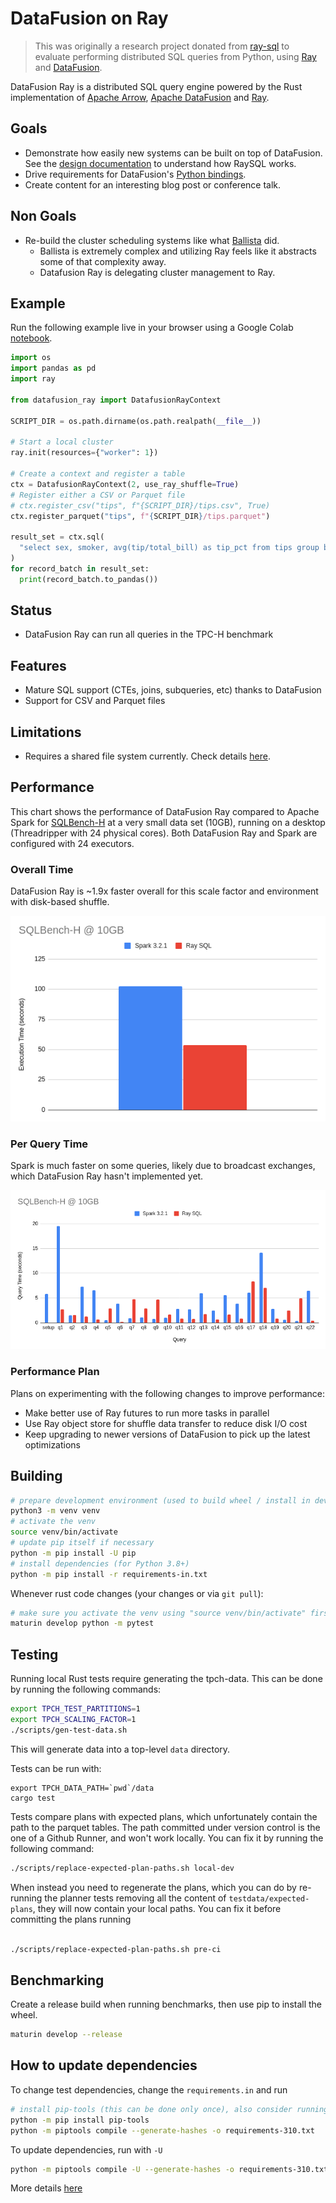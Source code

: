 <!---
  Licensed to the Apache Software Foundation (ASF) under one
  or more contributor license agreements.  See the NOTICE file
  distributed with this work for additional information
  regarding copyright ownership.  The ASF licenses this file
  to you under the Apache License, Version 2.0 (the
  "License"); you may not use this file except in compliance
  with the License.  You may obtain a copy of the License at

    http://www.apache.org/licenses/LICENSE-2.0

  Unless required by applicable law or agreed to in writing,
  software distributed under the License is distributed on an
  "AS IS" BASIS, WITHOUT WARRANTIES OR CONDITIONS OF ANY
  KIND, either express or implied.  See the License for the
  specific language governing permissions and limitations
  under the License.
-->

# DataFusion on Ray

> This was originally a research project donated from [ray-sql](https://github.com/datafusion-contrib/ray-sql) to evaluate performing distributed SQL queries from Python, using
> [Ray](https://www.ray.io/) and [DataFusion](https://github.com/apache/arrow-datafusion).

DataFusion Ray is a distributed SQL query engine powered by the Rust implementation of [Apache Arrow](https://arrow.apache.org/), [Apache DataFusion](https://datafusion.apache.org/) and [Ray](https://www.ray.io/).

## Goals

- Demonstrate how easily new systems can be built on top of DataFusion. See the [design documentation](./docs/README.md)
  to understand how RaySQL works.
- Drive requirements for DataFusion's [Python bindings](https://github.com/apache/arrow-datafusion-python).
- Create content for an interesting blog post or conference talk.

## Non Goals

- Re-build the cluster scheduling systems like what [Ballista](https://datafusion.apache.org/ballista/) did.
  - Ballista is extremely complex and utilizing Ray feels like it abstracts some of that complexity away.
  - Datafusion Ray is delegating cluster management to Ray.

## Example

Run the following example live in your browser using a Google Colab [notebook](https://colab.research.google.com/drive/1tmSX0Lu6UFh58_-DBUVoyYx6BoXHOszP?usp=sharing).

```python
import os
import pandas as pd
import ray

from datafusion_ray import DatafusionRayContext

SCRIPT_DIR = os.path.dirname(os.path.realpath(__file__))

# Start a local cluster
ray.init(resources={"worker": 1})

# Create a context and register a table
ctx = DatafusionRayContext(2, use_ray_shuffle=True)
# Register either a CSV or Parquet file
# ctx.register_csv("tips", f"{SCRIPT_DIR}/tips.csv", True)
ctx.register_parquet("tips", f"{SCRIPT_DIR}/tips.parquet")

result_set = ctx.sql(
  "select sex, smoker, avg(tip/total_bill) as tip_pct from tips group by sex, smoker"
)
for record_batch in result_set:
  print(record_batch.to_pandas())
```

## Status

- DataFusion Ray can run all queries in the TPC-H benchmark

## Features

- Mature SQL support (CTEs, joins, subqueries, etc) thanks to DataFusion
- Support for CSV and Parquet files

## Limitations

- Requires a shared file system currently. Check details [here](./docs/README.md#distributed-shuffle).

## Performance

This chart shows the performance of DataFusion Ray compared to Apache Spark for
[SQLBench-H](https://sqlbenchmarks.io/sqlbench-h/) at a very small data set (10GB), running on a desktop (Threadripper
with 24 physical cores). Both DataFusion Ray and Spark are configured with 24 executors.

### Overall Time

DataFusion Ray is ~1.9x faster overall for this scale factor and environment with disk-based shuffle.

![SQLBench-H Total](./docs/sqlbench-h-total.png)

### Per Query Time

Spark is much faster on some queries, likely due to broadcast exchanges, which DataFusion Ray hasn't implemented yet.

![SQLBench-H Per Query](./docs/sqlbench-h-per-query.png)

### Performance Plan

Plans on experimenting with the following changes to improve performance:

- Make better use of Ray futures to run more tasks in parallel
- Use Ray object store for shuffle data transfer to reduce disk I/O cost
- Keep upgrading to newer versions of DataFusion to pick up the latest optimizations

## Building

```bash
# prepare development environment (used to build wheel / install in development)
python3 -m venv venv
# activate the venv
source venv/bin/activate
# update pip itself if necessary
python -m pip install -U pip
# install dependencies (for Python 3.8+)
python -m pip install -r requirements-in.txt
```

Whenever rust code changes (your changes or via `git pull`):

```bash
# make sure you activate the venv using "source venv/bin/activate" first
maturin develop python -m pytest 
```

## Testing

Running local Rust tests require generating the tpch-data. This can be done
by running the following commands:

```bash
export TPCH_TEST_PARTITIONS=1
export TPCH_SCALING_FACTOR=1
./scripts/gen-test-data.sh
```

This will generate data into a top-level `data` directory.

Tests can be run with:

```shell
export TPCH_DATA_PATH=`pwd`/data
cargo test
```

Tests compare plans with expected plans, which unfortunately contain the
path to the parquet tables. The path committed under version control is
the one of a Github Runner, and won't work locally. You can fix it by
running the following command:

```bash
./scripts/replace-expected-plan-paths.sh local-dev
````

When instead you need to regenerate the plans, which you can do by
re-running the planner tests removing all the content of
`testdata/expected-plans`, they will now contain your local paths. You can
fix it before committing the plans running

```bash

./scripts/replace-expected-plan-paths.sh pre-ci

```

## Benchmarking

Create a release build when running benchmarks, then use pip to install the wheel.

```bash
maturin develop --release
```

## How to update dependencies

To change test dependencies, change the `requirements.in` and run

```bash
# install pip-tools (this can be done only once), also consider running in venv
python -m pip install pip-tools
python -m piptools compile --generate-hashes -o requirements-310.txt
```

To update dependencies, run with `-U`

```bash
python -m piptools compile -U --generate-hashes -o requirements-310.txt
```

More details [here](https://github.com/jazzband/pip-tools)
